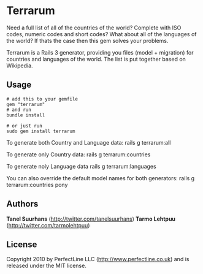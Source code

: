 # Terrarum

Need a full list of all of the countries of the world? Complete with ISO codes, numeric codes and short codes?
What about all of the languages of the world? If thats the case then this gem solves your problems.

Terrarum is a Rails 3 generator, providing you files (model + migration) for countries and languages of the world.
The list is put together based on Wikipedia.

## Usage

    # add this to your gemfile
    gem "terrarum"
    # and run
    bundle install

    # or just run
    sudo gem install terrarum

To generate both Country and Language data:
    rails g terrarum:all

To generate only Country data:
    rails g terrarum:countries

To generate noly Language data
    rails g terrarum:languages

You can also override the default model names for both generators:
    rails g terrarum:countries pony

## Authors

**Tanel Suurhans** (<http://twitter.com/tanelsuurhans>)
**Tarmo Lehtpuu** (<http://twitter.com/tarmolehtpuu>)

## License
Copyright 2010 by PerfectLine LLC (<http://www.perfectline.co.uk>) and is released under the MIT license.
